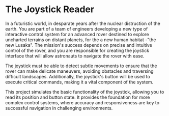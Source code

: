 # The Joystick Reader

In a futuristic world, in desparate years after the nuclear distruction of the earth. You are part of a team of engineers developing a new type of interactive control system for an advanced rover destined to explore uncharted terrains on distant planets, for the a new human habitat -"the new Lusaka". 
The mission's success depends on precise and intuitive control of the rover, and you are responsible for creating the joystick interface that will allow astronauts to navigate the rover with ease.

The joystick must be able to detect subtle movements to ensure that the rover can make delicate maneuvers, avoiding obstacles and traversing difficult landscapes. 
Additionally, the joystick's button will be used to execute critical commands, making it a vital component of the system.

This project simulates the basic functionality of the joystick, allowing you to read its position and button state. It provides the foundation for more complex control systems, where accuracy and responsiveness are key to successful navigation in challenging environments.

